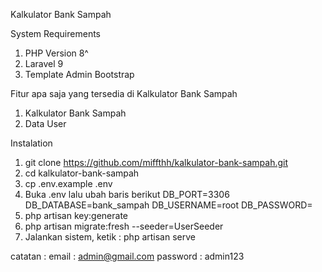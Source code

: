 Kalkulator Bank Sampah

System Requirements
1. PHP Version 8^
2. Laravel 9
3. Template Admin Bootstrap

Fitur apa saja yang tersedia di Kalkulator Bank Sampah

1. Kalkulator Bank Sampah
2. Data User

Instalation
1. git clone https://github.com/miffthh/kalkulator-bank-sampah.git 
2. cd kalkulator-bank-sampah
3. cp .env.example .env
4. Buka .env lalu ubah baris berikut
   DB_PORT=3306
   DB_DATABASE=bank_sampah
   DB_USERNAME=root
   DB_PASSWORD=
5. php artisan key:generate
6. php artisan migrate:fresh --seeder=UserSeeder
7. Jalankan sistem, ketik :
   php artisan serve

catatan :
email : admin@gmail.com
password : admin123
